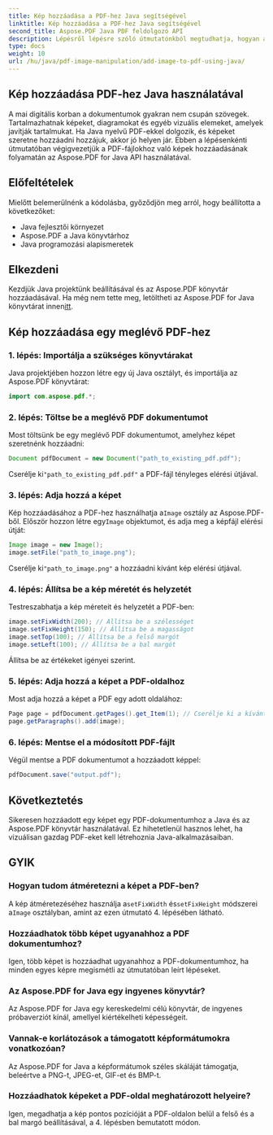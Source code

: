 ```yaml
---
title: Kép hozzáadása a PDF-hez Java segítségével
linktitle: Kép hozzáadása a PDF-hez Java segítségével
second_title: Aspose.PDF Java PDF feldolgozó API
description: Lépésről lépésre szóló útmutatónkból megtudhatja, hogyan adhat hozzá képeket PDF-fájlokhoz Java használatával. Fokozza PDF-dokumentumait látványelemekkel könnyedén.
type: docs
weight: 10
url: /hu/java/pdf-image-manipulation/add-image-to-pdf-using-java/
---
```


## Kép hozzáadása PDF-hez Java használatával

A mai digitális korban a dokumentumok gyakran nem csupán szövegek. Tartalmazhatnak képeket, diagramokat és egyéb vizuális elemeket, amelyek javítják tartalmukat. Ha Java nyelvű PDF-ekkel dolgozik, és képeket szeretne hozzáadni hozzájuk, akkor jó helyen jár. Ebben a lépésenkénti útmutatóban végigvezetjük a PDF-fájlokhoz való képek hozzáadásának folyamatán az Aspose.PDF for Java API használatával.

## Előfeltételek

Mielőtt belemerülnénk a kódolásba, győződjön meg arról, hogy beállította a következőket:

- Java fejlesztői környezet
- Aspose.PDF a Java könyvtárhoz
- Java programozási alapismeretek

## Elkezdeni

Kezdjük Java projektünk beállításával és az Aspose.PDF könyvtár hozzáadásával. Ha még nem tette meg, letöltheti az Aspose.PDF for Java könyvtárat innen[itt](https://releases.aspose.com/pdf/java/).

## Kép hozzáadása egy meglévő PDF-hez

### 1. lépés: Importálja a szükséges könyvtárakat

Java projektjében hozzon létre egy új Java osztályt, és importálja az Aspose.PDF könyvtárat:

```java
import com.aspose.pdf.*;
```

### 2. lépés: Töltse be a meglévő PDF dokumentumot

Most töltsünk be egy meglévő PDF dokumentumot, amelyhez képet szeretnénk hozzáadni:

```java
Document pdfDocument = new Document("path_to_existing_pdf.pdf");
```

 Cserélje ki`"path_to_existing_pdf.pdf"` a PDF-fájl tényleges elérési útjával.

### 3. lépés: Adja hozzá a képet

 Kép hozzáadásához a PDF-hez használhatja a`Image` osztály az Aspose.PDF-ből. Először hozzon létre egy`Image` objektumot, és adja meg a képfájl elérési útját:

```java
Image image = new Image();
image.setFile("path_to_image.png");
```

 Cserélje ki`"path_to_image.png"` a hozzáadni kívánt kép elérési útjával.

### 4. lépés: Állítsa be a kép méretét és helyzetét

Testreszabhatja a kép méreteit és helyzetét a PDF-ben:

```java
image.setFixWidth(200); // Állítsa be a szélességet
image.setFixHeight(150); // Állítsa be a magasságot
image.setTop(100); // Állítsa be a felső margót
image.setLeft(100); // Állítsa be a bal margót
```

Állítsa be az értékeket igényei szerint.

### 5. lépés: Adja hozzá a képet a PDF-oldalhoz

Most adja hozzá a képet a PDF egy adott oldalához:

```java
Page page = pdfDocument.getPages().get_Item(1); // Cserélje ki a kívánt oldalszámmal
page.getParagraphs().add(image);
```

### 6. lépés: Mentse el a módosított PDF-fájlt

Végül mentse a PDF dokumentumot a hozzáadott képpel:

```java
pdfDocument.save("output.pdf");
```

## Következtetés

Sikeresen hozzáadott egy képet egy PDF-dokumentumhoz a Java és az Aspose.PDF könyvtár használatával. Ez hihetetlenül hasznos lehet, ha vizuálisan gazdag PDF-eket kell létrehoznia Java-alkalmazásaiban.

## GYIK

### Hogyan tudom átméretezni a képet a PDF-ben?

 A kép átméretezéséhez használja a`setFixWidth` és`setFixHeight` módszerei a`Image` osztályban, amint az ezen útmutató 4. lépésében látható.

### Hozzáadhatok több képet ugyanahhoz a PDF dokumentumhoz?

Igen, több képet is hozzáadhat ugyanahhoz a PDF-dokumentumhoz, ha minden egyes képre megismétli az útmutatóban leírt lépéseket.

### Az Aspose.PDF for Java egy ingyenes könyvtár?

Az Aspose.PDF for Java egy kereskedelmi célú könyvtár, de ingyenes próbaverziót kínál, amellyel kiértékelheti képességeit.

### Vannak-e korlátozások a támogatott képformátumokra vonatkozóan?

Az Aspose.PDF for Java a képformátumok széles skáláját támogatja, beleértve a PNG-t, JPEG-et, GIF-et és BMP-t.

### Hozzáadhatok képeket a PDF-oldal meghatározott helyeire?

Igen, megadhatja a kép pontos pozícióját a PDF-oldalon belül a felső és a bal margó beállításával, a 4. lépésben bemutatott módon.